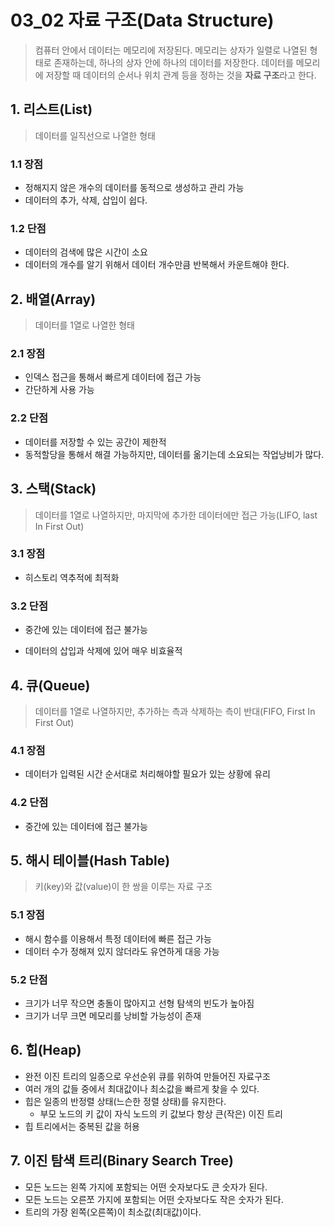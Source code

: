 # 03_02 자료 구조(Data Structure)

> 컴퓨터 안에서 데이터는 메모리에 저장된다. 메모리는 상자가 일렬로 나열된 형태로 존재하는데, 하나의 상자 안에 하나의 데이터를 저장한다. 데이터를 메모리에 저장할 때 데이터의 순서나 위치 관계 등을 정하는 것을 **자료 구조**라고 한다.

## 1. 리스트(List)

> 데이터를 일직선으로 나열한 형태

### 1.1 장점

- 정해지지 않은 개수의 데이터를 동적으로 생성하고 관리 가능
- 데이터의 추가, 삭제, 삽입이 쉽다.

### 1.2 단점

- 데이터의 검색에 많은 시간이 소요
- 데이터의 개수를 알기 위해서 데이터 개수만큼 반복해서 카운트해야 한다. 

## 2. 배열(Array)

> 데이터를 1열로 나열한 형태

### 2.1 장점

- 인덱스 접근을 통해서 빠르게 데이터에 접근 가능
- 간단하게 사용 가능

### 2.2 단점

- 데이터를 저장할 수 있는 공간이 제한적
- 동적할당을 통해서 해결 가능하지만, 데이터를 옮기는데 소요되는 작업낭비가 많다.

## 3. 스택(Stack)

> 데이터를 1열로 나열하지만, 마지막에 추가한 데이터에만 접근 가능(LIFO, last In First Out)

### 3.1 장점

- 히스토리 역추적에 최적화

### 3.2 단점

- 중간에 있는 데이터에 접근 불가능

- 데이터의 삽입과 삭제에 있어 매우 비효율적

## 4. 큐(Queue)

> 데이터를 1열로 나열하지만, 추가하는 측과 삭제하는 측이 반대(FIFO, First In First Out)

### 4.1 장점

- 데이터가 입력된 시간 순서대로 처리해야할 필요가 있는 상황에 유리

### 4.2 단점

- 중간에 있는 데이터에 접근 불가능

## 5. 해시 테이블(Hash Table)

> 키(key)와 값(value)이 한 쌍을 이루는 자료 구조

### 5.1 장점

- 해시 함수를 이용해서 특정 데이터에 빠른 접근 가능
- 데이터 수가 정해져 있지 않더라도 유연하게 대응 가능

### 5.2 단점

- 크기가 너무 작으면 충돌이 많아지고 선형 탐색의 빈도가 높아짐
- 크기가 너무 크면 메모리를 낭비할 가능성이 존재

## 6. 힙(Heap)

- 완전 이진 트리의 일종으로 우선순위 큐를 위하여 만들어진 자료구조
- 여러 개의 값들 중에서 최대값이나 최소값을 빠르게 찾을 수 있다.
- 힙은 일종의 반정렬 상태(느슨한 정렬 상태)를 유지한다.
  - 부모 노드의 키 값이 자식 노드의 키 값보다 항상 큰(작은) 이진 트리
- 힙 트리에서는 중복된 값을 허용

## 7. 이진 탐색 트리(Binary Search Tree)

- 모든 노드는 왼쪽 가지에 포함되는 어떤 숫자보다도 큰 숫자가 된다.
- 모든 노드는 오른쪼 가지에 포함되는 어떤 숫자보다도 작은 숫자가 된다.
- 트리의 가장 왼쪽(오른쪽)이 최소값(최대값)이다.
